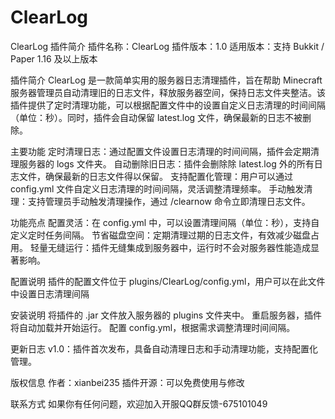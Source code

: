 # ClearLog
ClearLog 插件简介
插件名称：ClearLog
插件版本：1.0
适用版本：支持 Bukkit / Paper 1.16 及以上版本

插件简介
ClearLog 是一款简单实用的服务器日志清理插件，旨在帮助 Minecraft 服务器管理员自动清理旧的日志文件，释放服务器空间，保持日志文件夹整洁。该插件提供了定时清理功能，可以根据配置文件中的设置自定义日志清理的时间间隔（单位：秒）。同时，插件会自动保留 latest.log 文件，确保最新的日志不被删除。

主要功能
定时清理日志：通过配置文件设置日志清理的时间间隔，插件会定期清理服务器的 logs 文件夹。
自动删除旧日志：插件会删除除 latest.log 外的所有日志文件，确保最新的日志文件得以保留。
支持配置化管理：用户可以通过 config.yml 文件自定义日志清理的时间间隔，灵活调整清理频率。
手动触发清理：支持管理员手动触发清理操作，通过 /clearnow 命令立即清理日志文件。

功能亮点
配置灵活：在 config.yml 中，可以设置清理间隔（单位：秒），支持自定义定时任务间隔。
节省磁盘空间：定期清理过期的日志文件，有效减少磁盘占用。
轻量无缝运行：插件无缝集成到服务器中，运行时不会对服务器性能造成显著影响。

配置说明
插件的配置文件位于 plugins/ClearLog/config.yml，用户可以在此文件中设置日志清理间隔

安装说明
将插件的 .jar 文件放入服务器的 plugins 文件夹中。
重启服务器，插件将自动加载并开始运行。
配置 config.yml，根据需求调整清理时间间隔。

更新日志
v1.0：插件首次发布，具备自动清理日志和手动清理功能，支持配置化管理。

版权信息
作者：xianbei235
插件开源：可以免费使用与修改

联系方式
如果你有任何问题，欢迎加入开服QQ群反馈-675101049
